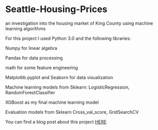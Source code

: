# Seattle-Housing-Prices
an investigation into the housing market of King County using machine learning algorithms

For this project I used Python 3.0 and the following libraries:

Numpy for linear algebra

Pandas for data processing

math for some feature engineering

Matplotlib.pyplot and Seaborn for data visualization

Machine learning models from Sklearn: LogisticRegression, RandomForestClassifier

XGBoost as my final machine learning model

Evaluation models from Sklearn Cross_val_score, GridSearchCV

You can find a blog post about this project <a href="https://medium.com/@blake.chobanian/determining-house-prices-around-seattle-2a74f1f690c7"> HERE </a>
